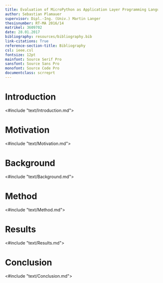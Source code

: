 ```yaml
---
title: Evaluation of MicroPython as Application Layer Programming Language on SmallSats
author: Sebastian Plamauer
supervisor: Dipl.-Ing. (Univ.) Martin Langer
thesisnumber: RT-MA 2016/14
matrikel: 3609702
date: 28.01.2017
bibliography: resources/bibliography.bib
link-citations: True
reference-section-title: Bibliography
csl: ieee.csl
fontsize: 12pt
mainfont: Source Serif Pro
sansfont: Source Sans Pro
monofont: Source Code Pro
documentclass: scrreprt
---
```


# Introduction

<#include "text/Introduction.md">

# Motivation

<#include "text/Motivation.md">

# Background

<#include "text/Background.md">

# Method

<#include "text/Method.md">

# Results

<#include "text/Results.md">

# Conclusion

<#include "text/Conclusion.md">

